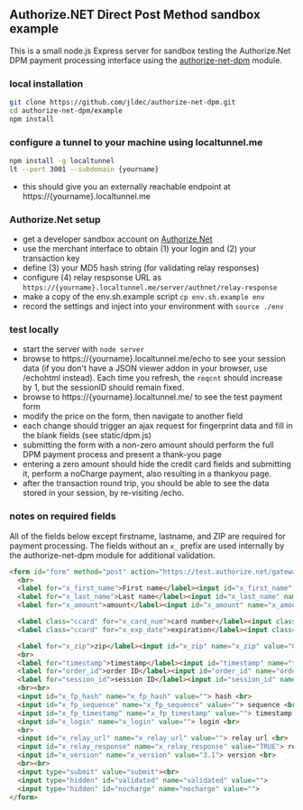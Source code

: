 ## Authorize.NET Direct Post Method sandbox example

This is a small node.js Express server for sandbox testing the Authorize.Net DPM payment processing interface using the [authorize-net-dpm](authorize-net-dpm) module.

### local installation

```sh
git clone https://github.com/jldec/authorize-net-dpm.git
cd authorize-net-dpm/example
npm install
```

### configure a tunnel to your machine using localtunnel.me

```sh
npm install -g localtunnel
lt --port 3001 --subdomain {yourname}
```

- this should give you an externally reachable endpoint at https://{yourname}.localtunnel.me


### Authorize.Net setup
- get a developer sandbox account on [Authorize.Net](http://developer.authorize.net/)
- use the merchant interface to obtain (1) your login and (2) your transaction key
- define (3) your MD5 hash string (for validating relay responses)
- configure (4) relay respsonse URL as `https://{yourname}.localtunnel.me/server/authnet/relay-response`
- make a copy of the env.sh.example script `cp env.sh.example env`
- record the settings and inject into your environment with `source ./env`

### test locally
- start the server with `node server`
- browse to https://{yourname}.localtunnel.me/echo to see your session data (if you don't have a JSON viewer addon in your browser, use /echohtml instead). Each time you refresh, the `reqcnt` should increase by 1, but the sessionID should remain fixed.
- browse to https://{yourname}.localtunnel.me/ to see the test payment form
- modify the price on the form, then navigate to another field
- each change should trigger an ajax request for fingerprint data and fill in the blank fields (see static/dpm.js)
- submitting the form with a non-zero amount should perform the full DPM payment process and present a thank-you page
- entering a zero amount should hide the credit card fields and submitting it, perform a noCharge payment, also resulting in a thankyou page.
- after the transaction round trip, you should be able to see the data stored in your session, by re-visiting /echo.

### notes on required fields
All of the fields below except firstname, lastname, and ZIP are required for payment processing. The fields without an `x_` prefix are used internally by the authorize-net-dpm module for additional validation.

```html
<form id="form" method="post" action="https://test.authorize.net/gateway/transact.dll">
  <br>
  <label for="x_first_name">First name</label><input id="x_first_name" name="x_first_name" value=""><br>
  <label for="x_last_name">Last name</label><input id="x_last_name" name="x_last_name" value=""><br>
  <label for="x_amount">amount</label><input id="x_amount" name="x_amount" value="1.99"><br>

  <label class="ccard" for="x_card_num">card number</label><input class="ccard" id="x_card_num" name="x_card_num" value="4111 1111 1111 1111"><br>
  <label class="ccard" for="x_exp_date">expiration</label><input class="ccard" id="x_exp_date" name="x_exp_date" value="11/15"><br>

  <label for="x_zip">zip</label><input id="x_zip" name="x_zip" value="02421"><br>
  <br>
  <label for="timestamp">timestamp</label><input id="timestamp" name="timestamp" value=""><br>
  <label for="order_id">order ID</label><input id="order_id" name="order_id" value=""><br>
  <label for="session_id">session ID</label><input id="session_id" name="session_id" value=""><br>
  <br><br>
  <input id="x_fp_hash" name="x_fp_hash" value=""> hash <br>
  <input id="x_fp_sequence" name="x_fp_sequence" value=""> sequence <br>
  <input id="x_fp_timestamp" name="x_fp_timestamp" value=""> timestamp <br>
  <input id="x_login" name="x_login" value=""> login <br>
  <br>
  <input id="x_relay_url" name="x_relay_url" value=""> relay url <br>
  <input id="x_relay_response" name="x_relay_response" value="TRUE"> relay response <br>
  <input id="x_version" name="x_version" value="3.1"> version <br>
  <br><br>
  <input type="submit" value="submit"><br>
  <input type="hidden" id="validated" name="validated" value="">
  <input type="hidden" id="nocharge" name="nocharge" value="">
</form>
```
